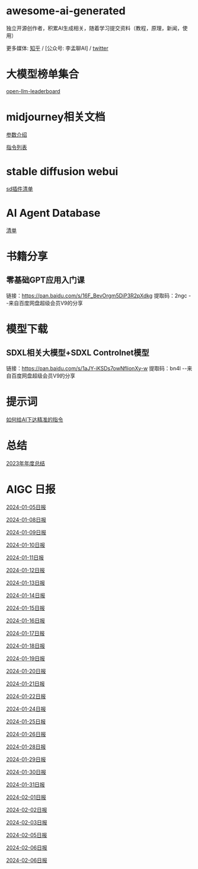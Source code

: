 # awesome-ai-generated
独立开源创作者，积累AI生成相关，随着学习提交资料（教程，原理，新闻，使用）

更多媒体:  [知乎](https://www.zhihu.com/people/dlimeng) / [公众号: 李孟聊AI] / [twitter](https://twitter.com/dlimeng192048) 

# 大模型榜单集合

[open-llm-leaderboard](https://huggingface.co/collections/open-llm-leaderboard/the-big-benchmarks-collection-64faca6335a7fc7d4ffe974a)

# midjourney相关文档

[参数介绍](midjourney/parameter.md)

[指令列表](midjourney/command.md)

# stable diffusion webui

[sd插件清单](stable-diffusion-webui/extension.md)

# AI Agent Database

[清单](https://docs.google.com/spreadsheets/d/1QeCDcZzgaf6_2jSqyDLYmdB_0JpQsBTfuAhUnk3o250/edit?pli=1#gid=0)

# 书籍分享

## 零基础GPT应用入门课
链接：https://pan.baidu.com/s/16F_BevOrgm5DiP3R2pXdkg 
提取码：2ngc 
--来自百度网盘超级会员V9的分享


# 模型下载

## SDXL相关大模型+SDXL Controlnet模型
链接：https://pan.baidu.com/s/1aJY-iKSDs7owNflionXy-w 
提取码：bn4l 
--来自百度网盘超级会员V9的分享

# 提示词

[如何给AI下达精准的指令](https://zhuanlan.zhihu.com/p/677671993)

# 总结

[2023年年度总结](https://zhuanlan.zhihu.com/p/679704856)

# AIGC 日报

[2024-01-05日报](ai-generated-daily/2024-01-05.md)

[2024-01-08日报](ai-generated-daily/2024-01-08.md)

[2024-01-09日报](ai-generated-daily/2024-01-09.md)

[2024-01-10日报](ai-generated-daily/2024-01-10.md)

[2024-01-11日报](ai-generated-daily/2024-01-11.md)

[2024-01-12日报](ai-generated-daily/2024-01-12.md)

[2024-01-13日报](ai-generated-daily/2024-01-13.md)

[2024-01-14日报](ai-generated-daily/2024-01-14.md)

[2024-01-15日报](ai-generated-daily/2024-01-15.md)

[2024-01-16日报](ai-generated-daily/2024-01-16.md)

[2024-01-17日报](ai-generated-daily/2024-01-17.md)

[2024-01-18日报](ai-generated-daily/2024-01-18.md)

[2024-01-19日报](ai-generated-daily/2024-01-19.md)

[2024-01-20日报](ai-generated-daily/2024-01-20.md)

[2024-01-21日报](ai-generated-daily/2024-01-21.md)

[2024-01-22日报](ai-generated-daily/2024-01-22.md)

[2024-01-24日报](ai-generated-daily/2024-01-24.md)

[2024-01-25日报](ai-generated-daily/2024-01-25.md)

[2024-01-26日报](ai-generated-daily/2024-01-26.md)

[2024-01-28日报](ai-generated-daily/2024-01-28.md)

[2024-01-29日报](ai-generated-daily/2024-01-29.md)

[2024-01-30日报](ai-generated-daily/2024-01-30.md)

[2024-01-31日报](ai-generated-daily/2024-01-31.md)

[2024-02-01日报](ai-generated-daily/2024-02-01.md)

[2024-02-02日报](ai-generated-daily/2024-02-02.md)

[2024-02-03日报](ai-generated-daily/2024-02-03.md)

[2024-02-05日报](ai-generated-daily/2024-02-05.md)

[2024-02-06日报](ai-generated-daily/2024-02-06.md)

[2024-02-06日报](ai-generated-daily/2024-02-07.md)